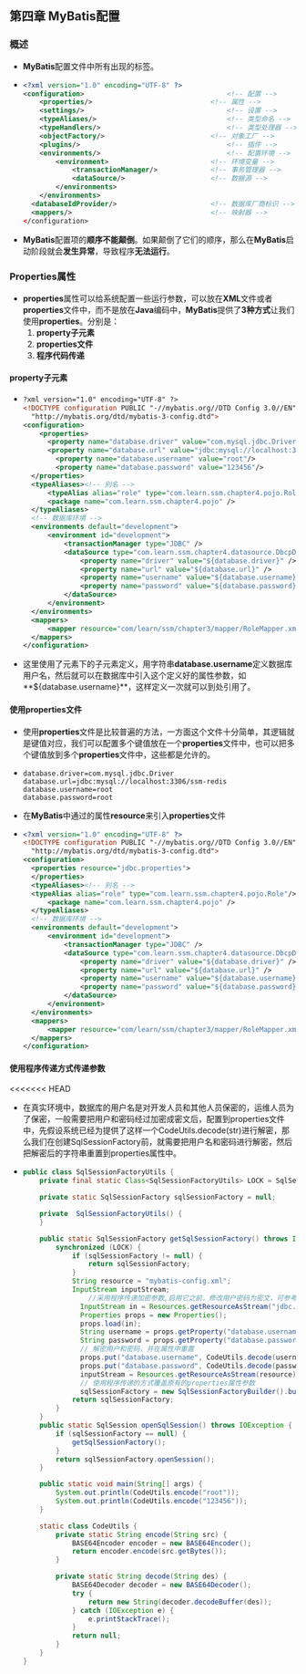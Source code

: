 ## 第四章 MyBatis配置

### 概述

- **MyBatis**配置文件中所有出现的标签。

- ```xml
  <?xml version="1.0" encoding="UTF-8" ?>
  <configuration>							        <!-- 配置 -->
      <properties/>							    <!-- 属性 -->
      <settings/>									<!-- 设置 -->
      <typeAliases/>							    <!-- 类型命名 -->
      <typeHandlers/>								<!-- 类型处理器 -->
      <objectFactory/>							<!-- 对象工厂 -->
      <plugins/>									<!-- 插件 -->
      <environments/>							    <!-- 配置环境 -->
          <environment>						    <!-- 环境变量 -->
              <transactionManager/>			    <!-- 事务管理器 -->
              <dataSource/>						<!-- 数据源 -->
          </environments>
      </environments>    
  	<databaseIdProvider/>						<!-- 数据库厂商标识 -->
  	<mappers/>									<!-- 映射器 -->
  </configuration>
  ```

- **MyBatis**配置项的**顺序不能颠倒**。如果颠倒了它们的顺序，那么在**MyBatis**启动阶段就会**发生异常**，导致程序**无法运行**。

### Properties属性

- **properties**属性可以给系统配置一些运行参数，可以放在**XML**文件或者**properties**文件中，而不是放在**Java**编码中，**MyBatis**提供了**3种方式**让我们使用**properties**。分别是：
  1. **property子元素**
  2. **properties文件**
  3. **程序代码传递**

#### property子元素

- ```xml
  ?xml version="1.0" encoding="UTF-8" ?>
  <!DOCTYPE configuration PUBLIC "-//mybatis.org//DTD Config 3.0//EN"
    "http://mybatis.org/dtd/mybatis-3-config.dtd">
  <configuration>
      <properties>
  		<property name="database.driver" value="com.mysql.jdbc.Driver"/> 
      	<property name="database.url" value="jdbc:mysql://localhost:3306/chapter4"/> 
          <property name="database.username" value="root"/> 
          <property name="database.password" value="123456"/>
  	</properties>
  	<typeAliases><!-- 别名 -->
  		<typeAlias alias="role" type="com.learn.ssm.chapter4.pojo.Role"/>
  		<package name="com.learn.ssm.chapter4.pojo" />
  	</typeAliases>
  	<!-- 数据库环境 -->
  	<environments default="development">
  		<environment id="development">
  			<transactionManager type="JDBC" />
  			<dataSource type="com.learn.ssm.chapter4.datasource.DbcpDataSourceFactory">
  				<property name="driver" value="${database.driver}" />
  				<property name="url" value="${database.url}" />
  				<property name="username" value="${database.username}" />
  				<property name="password" value="${database.password}" />
  			</dataSource>
  		</environment>
  	</environments>
  	<mappers>
  		<mapper resource="com/learn/ssm/chapter3/mapper/RoleMapper.xml" />
  	</mappers>
  </configuration>
  ```

- 这里使用了元素<properties>下的子元素<property>定义，用字符串**database.username**定义数据库用户名，然后就可以在数据库中引入这个定义好的属性参数，如**${database.username}**，这样定义一次就可以到处引用了。

#### 使用properties文件

- 使用**properties**文件是比较普遍的方法，一方面这个文件十分简单，其逻辑就是键值对应，我们可以配置多个键值放在一个**properties**文件中，也可以把多个键值放到多个**properties**文件中，这些都是允许的。

- ```properties
  database.driver=com.mysql.jdbc.Driver
  database.url=jdbc:mysql://localhost:3306/ssm-redis
  database.username=root
  database.password=root
  ```

- 在**MyBatis**中通过<properties>的属性**resource**来引入**properties**文件

- ````xml
  <?xml version="1.0" encoding="UTF-8" ?>
  <!DOCTYPE configuration PUBLIC "-//mybatis.org//DTD Config 3.0//EN"
    "http://mybatis.org/dtd/mybatis-3-config.dtd">
  <configuration>
  	<properties resource="jdbc.properties">
  	</properties>
  	<typeAliases><!-- 别名 -->
  	<typeAlias alias="role" type="com.learn.ssm.chapter4.pojo.Role"/>
  		<package name="com.learn.ssm.chapter4.pojo" />
  	</typeAliases>
  	<!-- 数据库环境 -->
  	<environments default="development">
  		<environment id="development">
  			<transactionManager type="JDBC" />
  			<dataSource type="com.learn.ssm.chapter4.datasource.DbcpDataSourceFactory">
  				<property name="driver" value="${database.driver}" />
  				<property name="url" value="${database.url}" />
  				<property name="username" value="${database.username}" />
  				<property name="password" value="${database.password}" />
  			</dataSource>
  		</environment>
  	</environments>
  	<mappers>
  		<mapper resource="com/learn/ssm/chapter3/mapper/RoleMapper.xml" />
  	</mappers>
  </configuration>
  ````

#### 使用程序传递方式传递参数

<<<<<<< HEAD
- 在真实环境中，数据库的用户名是对开发人员和其他人员保密的，运维人员为了保密，一般需要把用户和密码经过加密成密文后，配置到properties文件中，先假设系统已经为提供了这样一个CodeUtils.decode(str)进行解密，那么我们在创建SqlSessionFactory前，就需要把用户名和密码进行解密，然后把解密后的字符串重置到properties属性中。

- ```java
  public class SqlSessionFactoryUtils {
      private final static Class<SqlSessionFactoryUtils> LOCK = SqlSessionFactoryUtils.class;
  
      private static SqlSessionFactory sqlSessionFactory = null;
  
      private  SqlSessionFactoryUtils() {
      }
  
      public static SqlSessionFactory getSqlSessionFactory() throws IOException {
          synchronized (LOCK) {
              if (sqlSessionFactory != null) {
                  return sqlSessionFactory;
              }
              String resource = "mybatis-config.xml";
              InputStream inputStream;
                  //采用程序传递加密参数,启用它之前，修改用户密码为密文，可参考main方法......
  				InputStream in = Resources.getResourceAsStream("jdbc.properties");
  				Properties props = new Properties();
  				props.load(in);
  				String username = props.getProperty("database.username");
  				String password = props.getProperty("database.password");
  				// 解密用户和密码，并在属性中重置
  				props.put("database.username", CodeUtils.decode(username));
  				props.put("database.password", CodeUtils.decode(password));
  				inputStream = Resources.getResourceAsStream(resource);
  				// 使用程序传递的方式覆盖原有的properties属性参数
  				sqlSessionFactory = new SqlSessionFactoryBuilder().build(inputStream, props);
              return sqlSessionFactory;
          }
      }
      public static SqlSession openSqlSession() throws IOException {
          if (sqlSessionFactory == null) {
              getSqlSessionFactory();
          }
          return sqlSessionFactory.openSession();
      }
  
      public static void main(String[] args) {
          System.out.println(CodeUtils.encode("root"));
          System.out.println(CodeUtils.encode("123456"));
      }
  
      static class CodeUtils {
          private static String encode(String src) {
              BASE64Encoder encoder = new BASE64Encoder();
              return encoder.encode(src.getBytes());
          }
  
          private static String decode(String des) {
              BASE64Decoder decoder = new BASE64Decoder();
              try {
                  return new String(decoder.decodeBuffer(des));
              } catch (IOException e) {
                  e.printStackTrace();
              }
              return null;
          }
      }
  }
  ```